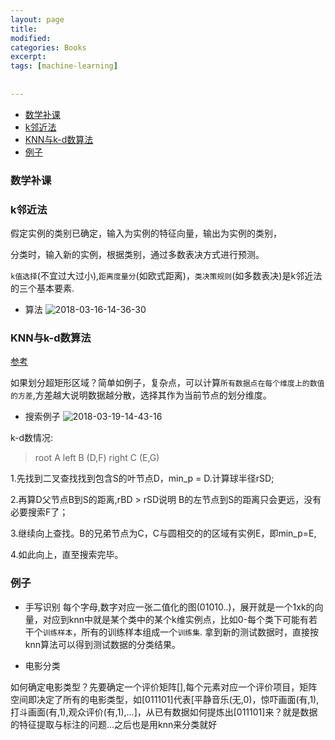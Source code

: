 ```yaml
---
layout: page
title:
modified:
categories: Books
excerpt: 
tags: [machine-learning]
 
  
---
```

<!-- TOC -->

- [数学补课](#数学补课)
- [k邻近法](#k邻近法)
- [KNN与k-d数算法](#knn与k-d数算法)
- [例子](#例子)

<!-- /TOC -->

### 数学补课

### k邻近法

假定实例的类别已确定，输入为实例的特征向量，输出为实例的类别，

分类时，输入新的实例，根据类别，通过多数表决方式进行预测。

`k值选择`(不宜过大过小),`距离度量分`(如欧式距离)，`类决策规则`(如多数表决)是k邻近法的三个基本要素.

* 算法
![2018-03-16-14-36-30](https://images-1257933000.cos.ap-chengdu.myqcloud.com/2018-03-16-14-36-30.png)

### KNN与k-d数算法

[参考](https://www.cnblogs.com/21207-iHome/p/6084670.html)

如果划分超矩形区域？简单如例子，复杂点，可以计算`所有数据点在每个维度上的数值的方差`,方差越大说明数据越分散，选择其作为当前节点的划分维度。


* 搜索例子
![2018-03-19-14-43-16](https://images-1257933000.cos.ap-chengdu.myqcloud.com/2018-03-19-14-43-16.png)

k-d数情况:

>root A
>left B (D,F) 
>right C (E,G) 

1.先找到二叉查找找到包含S的叶节点D，min_p = D.计算球半径rSD;

2.再算D父节点B到S的距离,rBD > rSD说明 B的左节点到S的距离只会更远，没有必要搜索F了；

3.继续向上查找。B的兄弟节点为C，C与圆相交的的区域有实例E，即min_p=E,

4.如此向上，直至搜索完毕。



### 例子

* 手写识别
每个字母,数字对应一张二值化的图(01010..)，展开就是一个1xk的向量，对应到knn中就是某个类中的某个k维实例点，比如0-每个类下可能有若干个`训练样本`，所有的训练样本组成一个`训练集`. 拿到新的测试数据时，直接按knn算法可以得到测试数据的分类结果。

* 电影分类

如何确定电影类型？先要确定一个评价矩阵[],每个元素对应一个评价项目，矩阵空间即决定了所有的电影类型，如[011101]代表[平静音乐(无,0)，惊吓画面(有,1),打斗画面(有,1),观众评价(有,1),...]，从已有数据如何提炼出[011101]来？就是数据的特征提取与标注的问题...之后也是用knn来分类就好
